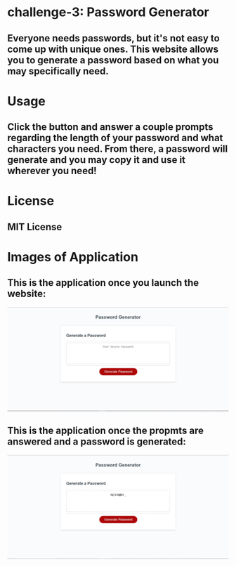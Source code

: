 # challenge-3: Password Generator
## Everyone needs passwords, but it's not easy to come up with unique ones. This website allows you to generate a password based on what you may specifically need.

# Usage
## Click the button and answer a couple prompts regarding the length of your password and what characters you need. From there, a password will generate and you may copy it and use it wherever you need!

# License
## MIT License

# Images of Application
## This is the application once you launch the website:
![Opening-Image](./images/password-generator-application.JPG)
## This is the application once the propmts are answered and a password is generated:
![Second-Image](./images/password-generator-usage.JPG)
